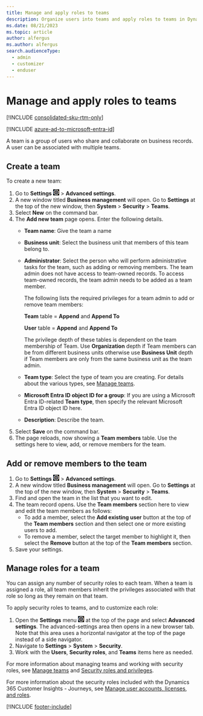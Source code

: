 ```yaml
---
title: Manage and apply roles to teams
description: Organize users into teams and apply roles to teams in Dynamics 365 Customer Insights - Journeys.
ms.date: 08/21/2023
ms.topic: article
author: alfergus
ms.author: alfergus
search.audienceType: 
  - admin
  - customizer
  - enduser
---
```


# Manage and apply roles to teams

[!INCLUDE [consolidated-sku-rtm-only](./includes/consolidated-sku-rtm-only.md)]

[!INCLUDE [azure-ad-to-microsoft-entra-id](./includes/azure-ad-to-microsoft-entra-id.md)]

A team is a group of users who share and collaborate on business records. A user can be associated with multiple teams.

## Create a team

To create a new team:

1. Go to **Settings** ![The Settings menu icon.](media/settings-icon.png "The Settings menu icon") > **Advanced settings**.
1. A new window titled **Business management** will open. Go to **Settings** at the top of the new window, then **System** > **Security** > **Teams**.
1. Select **New** on the command bar.
1. The **Add new team** page opens. Enter the following details.
    - **Team name**: Give the team a name
    - **Business unit**: Select the business unit that members of this team belong to.
    - **Administrator**: Select the person who will perform administrative tasks for the team, such as adding or removing members. The team admin does not have access to team-owned records. To access team-owned records, the team admin needs to be added as a team member. 

        The following lists the required privileges for a team admin to add or remove team members:
       
        **Team** table = **Append** and **Append To**
        
        **User** table = **Append** and **Append To**
        
        The privilege depth of these tables is dependent on the team membership of Team. Use **Organization** depth if Team members can be from different business units otherwise use **Business Unit** depth if Team members are only from the same business unit as the team admin.
        
    - **Team type**: Select the type of team you are creating. For details about the various types, see [Manage teams](/power-platform/admin/manage-teams).
    - **Microsoft Entra ID object ID for a group**: If you are using a Microsoft Entra ID-related **Team type**, then specify the relevant Microsoft Entra ID object ID here.
    - **Description**: Describe the team.
1. Select **Save** on the command bar.
1. The page reloads, now showing a **Team members** table. Use the settings here to view, add, or remove  members for the team.

## Add or remove members to the team

1. Go to **Settings** ![The Settings menu icon.](media/settings-icon.png "The Settings menu icon") > **Advanced settings**.
1. A new window titled **Business management** will open. Go to **Settings** at the top of the new window, then **System** > **Security** > **Teams**.
1. Find and open the team in the list that you want to edit.
1. The team record opens. Use the **Team members** section here to view and edit the team members as follows:
    - To add a member, select the **Add existing user** button at the top of the **Team members** section and then select one or more existing users to add.
    - To remove a member, select the target member to highlight it, then select the **Remove** button at the top of the **Team members** section.
1. Save your settings.

## Manage roles for a team

You can assign any number of security roles to each team. When a team is assigned a role, all team members inherit the privileges associated with that role so long as they remain on that team.

To apply security roles to teams, and to customize each role:

1. Open the **Settings** menu ![The Settings menu icon.](media/settings-icon.png "The Settings menu icon") at the top of the page and select **Advanced settings**. The advanced-settings area then opens in a new browser tab. Note that this area uses a horizontal navigator at the top of the page instead of a side navigator.
1. Navigate to **Settings** > **System** > **Security**.
1. Work with the **Users**, **Security roles**, and **Teams** items here as needed.

For more information about managing teams and working with security roles, see [Manage teams](/power-platform/admin/manage-teams) and [Security roles and privileges](/power-platform/admin/security-roles-privileges).

For more information about the security roles included with the Dynamics 365 Customer Insights - Journeys, see [Manage user accounts, licenses, and roles](admin-users-licenses-roles.md).

[!INCLUDE [footer-include](./includes/footer-banner.md)]
